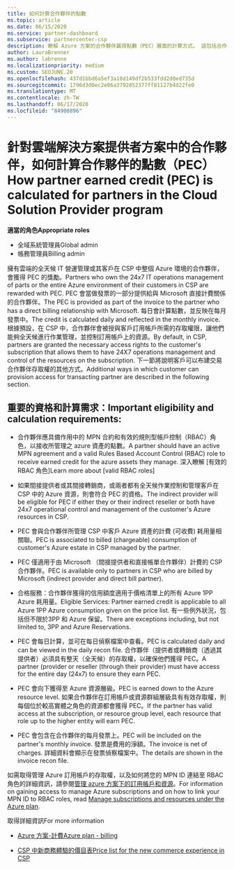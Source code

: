 ```yaml
---
title: 如何計算合作夥伴的點數
ms.topic: article
ms.date: 06/15/2020
ms.service: partner-dashboard
ms.subservice: partnercenter-csp
description: 瞭解 Azure 方案的合作夥伴贏得點數（PEC）層面的計算方式。 這包括合作夥伴和間接提供者的資格需求。
author: LauraBrenner
ms.author: labrenne
ms.localizationpriority: medium
ms.custom: SEOJUNE.20
ms.openlocfilehash: 437d1bbd6a5ef3a18d149df2b533fdd2d0ed735d
ms.sourcegitcommit: 1796d3d0ec2e06a3792852377ff81127b4d22fe0
ms.translationtype: MT
ms.contentlocale: zh-TW
ms.lasthandoff: 06/17/2020
ms.locfileid: "84908896"
---
```

# <a name="how-partner-earned-credit-pec-is-calculated-for-partners-in-the-cloud-solution-provider-program"></a><span data-ttu-id="dfd6a-104">針對雲端解決方案提供者方案中的合作夥伴，如何計算合作夥伴的點數（PEC）</span><span class="sxs-lookup"><span data-stu-id="dfd6a-104">How partner earned credit (PEC) is calculated for partners in the Cloud Solution Provider program</span></span>

<span data-ttu-id="dfd6a-105">**適當的角色**</span><span class="sxs-lookup"><span data-stu-id="dfd6a-105">**Appropriate roles**</span></span>

- <span data-ttu-id="dfd6a-106">全域系統管理員</span><span class="sxs-lookup"><span data-stu-id="dfd6a-106">Global admin</span></span>
- <span data-ttu-id="dfd6a-107">帳務管理員</span><span class="sxs-lookup"><span data-stu-id="dfd6a-107">Billing admin</span></span>

<span data-ttu-id="dfd6a-108">擁有雲端的全天候 IT 營運管理或其客戶在 CSP 中整個 Azure 環境的合作夥伴，會獲得 PEC 的獎勵。</span><span class="sxs-lookup"><span data-stu-id="dfd6a-108">Partners who own the 24x7 IT operations management of parts or the entire Azure environment of their customers in CSP are rewarded with PEC.</span></span> <span data-ttu-id="dfd6a-109">PEC 會當做發票的一部分提供給與 Microsoft 直接計費關係的合作夥伴。</span><span class="sxs-lookup"><span data-stu-id="dfd6a-109">The PEC is provided as part of the invoice to the partner who has a direct billing relationship with Microsoft.</span></span> <span data-ttu-id="dfd6a-110">每日會計算點數，並反映在每月發票中。</span><span class="sxs-lookup"><span data-stu-id="dfd6a-110">The credit is calculated daily and reflected in the monthly invoice.</span></span> <span data-ttu-id="dfd6a-111">根據預設，在 CSP 中，合作夥伴會被授與客戶訂用帳戶所需的存取權限，讓他們能夠全天候進行作業管理，並控制訂用帳戶上的資源。</span><span class="sxs-lookup"><span data-stu-id="dfd6a-111">By default, in CSP, partners are granted the necessary access rights to the customer's subscription that allows them to have 24X7 operations management and control of the resources on the subscription.</span></span> <span data-ttu-id="dfd6a-112">下一節將說明客戶可以布建交易合作夥伴存取權的其他方式。</span><span class="sxs-lookup"><span data-stu-id="dfd6a-112">Additional ways in which customer can provision access for transacting partner are described in the following section.</span></span>


## <a name="important-eligibility-and-calculation-requirements"></a><span data-ttu-id="dfd6a-113">重要的資格和計算需求：</span><span class="sxs-lookup"><span data-stu-id="dfd6a-113">Important eligibility and calculation requirements:</span></span>

- <span data-ttu-id="dfd6a-114">合作夥伴應具備作用中的 MPN 合約和有效的規則型帳戶控制（RBAC）角色，以接收所管理之 azure 資產的點數。</span><span class="sxs-lookup"><span data-stu-id="dfd6a-114">A partner should have an active MPN agreement and a valid Rules Based Account Control (RBAC) role to receive earned credit for the azure assets they manage.</span></span> <span data-ttu-id="dfd6a-115">深入瞭解 [有效的 RBAC 角色]</span><span class="sxs-lookup"><span data-stu-id="dfd6a-115">Learn more about [valid RBAC roles]</span></span>

- <span data-ttu-id="dfd6a-116">如果間接提供者或其間接轉銷商，或兩者都有全天候作業控制和管理客戶在 CSP 中的 Azure 資源，則會符合 PEC 的資格。</span><span class="sxs-lookup"><span data-stu-id="dfd6a-116">The indirect provider will be eligible for PEC if either they or their indirect reseller or both have 24x7 operational control and management of the customer's Azure resources in CSP.</span></span>

- <span data-ttu-id="dfd6a-117">PEC 會與合作夥伴所管理 CSP 中客戶 Azure 資產的計費 (可收費) 耗用量相關聯。</span><span class="sxs-lookup"><span data-stu-id="dfd6a-117">PEC is associated to billed (chargeable) consumption of customer's Azure estate in CSP managed by the partner.</span></span> 

- <span data-ttu-id="dfd6a-118">PEC 僅適用于由 Microsoft （間接提供者和直接帳單合作夥伴）計費的 CSP 合作夥伴。</span><span class="sxs-lookup"><span data-stu-id="dfd6a-118">PEC is available only to partners in CSP who are billed by Microsoft (indirect provider and direct bill partner).</span></span>

- <span data-ttu-id="dfd6a-119">合格服務：合作夥伴獲得的信用額度適用于價格清單上的所有 Azure 1PP Azure 耗用量。</span><span class="sxs-lookup"><span data-stu-id="dfd6a-119">Eligible Services: Partner earned credit is applicable to all Azure 1PP Azure consumption given on the price list.</span></span> <span data-ttu-id="dfd6a-120">有一些例外狀況，包括但不限於3PP 和 Azure 保留。</span><span class="sxs-lookup"><span data-stu-id="dfd6a-120">There are exceptions including, but not limited to, 3PP and Azure Reservations.</span></span>

- <span data-ttu-id="dfd6a-121">PEC 會每日計算，並可在每日偵察檔案中查看。</span><span class="sxs-lookup"><span data-stu-id="dfd6a-121">PEC is calculated daily and can be viewed in the daily recon file.</span></span> <span data-ttu-id="dfd6a-122">合作夥伴（提供者或轉銷商（透過其提供者）必須具有整天（全天候）的存取權，以確保他們獲得 PEC。</span><span class="sxs-lookup"><span data-stu-id="dfd6a-122">A partner (provider or reseller (through their provider) must have access for the entire day (24x7) to ensure they earn PEC.</span></span>

- <span data-ttu-id="dfd6a-123">PEC 會向下獲得至 Azure 資源層級。</span><span class="sxs-lookup"><span data-stu-id="dfd6a-123">PEC is earned down to the Azure resource level.</span></span> <span data-ttu-id="dfd6a-124">如果合作夥伴在訂用帳戶或資源群組層級具有有效存取權，則每個位於較高實體之角色的資源都會獲得 PEC。</span><span class="sxs-lookup"><span data-stu-id="dfd6a-124">If the partner has valid access at the subscription, or resource group level, each resource that role up to the higher entity will earn PEC.</span></span> 

- <span data-ttu-id="dfd6a-125">PEC 會包含在合作夥伴的每月發票上。</span><span class="sxs-lookup"><span data-stu-id="dfd6a-125">PEC will be included on the partner's monthly invoice.</span></span> <span data-ttu-id="dfd6a-126">發票是費用的淨額。</span><span class="sxs-lookup"><span data-stu-id="dfd6a-126">The invoice is net of charges.</span></span> <span data-ttu-id="dfd6a-127">詳細資料會顯示在發票偵察檔案中。</span><span class="sxs-lookup"><span data-stu-id="dfd6a-127">The details are shown in the invoice recon file.</span></span>

<span data-ttu-id="dfd6a-128">如需取得管理 Azure 訂用帳戶的存取權，以及如何將您的 MPN ID 連結至 RBAC 角色的詳細資訊，請參閱[管理 azure 方案下的訂用帳戶和資源](azure-plan-manage.md)。</span><span class="sxs-lookup"><span data-stu-id="dfd6a-128">For information on gaining access to manage Azure subscriptions and on how to link your MPN ID to RBAC roles, read [Manage subscriptions and resources under the Azure plan](azure-plan-manage.md).</span></span>

<span data-ttu-id="dfd6a-129">取得詳細資訊</span><span class="sxs-lookup"><span data-stu-id="dfd6a-129">For more information</span></span>

- [<span data-ttu-id="dfd6a-130">Azure 方案-計費</span><span class="sxs-lookup"><span data-stu-id="dfd6a-130">Azure plan - billing</span></span>](azure-plan-billing.md)

- [<span data-ttu-id="dfd6a-131">CSP 中新商務體驗的價目表</span><span class="sxs-lookup"><span data-stu-id="dfd6a-131">Price list for the new commerce experience in CSP </span></span>](azure-plan-price-list.md)